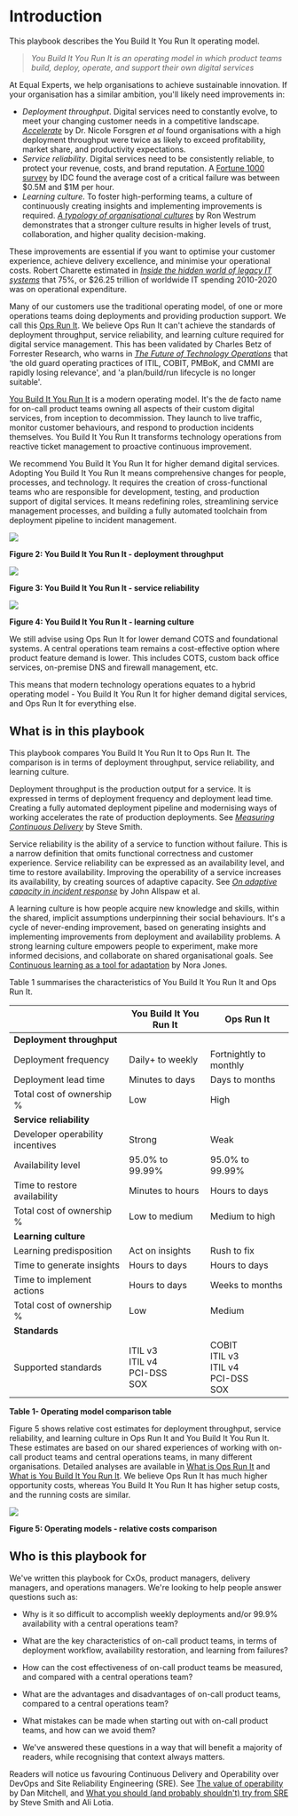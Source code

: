 # Introduction

This playbook describes the You Build It You Run It operating model.

> *You Build It You Run It is an operating model in which product teams build, deploy, operate, and support their own digital services* 

At Equal Experts, we help organisations to achieve sustainable innovation. If your organisation has a similar ambition, you'll likely need improvements in:

* *Deployment throughput*. Digital services need to constantly evolve, to meet your changing customer needs in a competitive landscape. [*Accelerate*](https://www.amazon.co.uk/Accelerate-Software-Performing-Technology-Organizations/dp/1942788339) by Dr. Nicole Forsgren *et al* found organisations with a high deployment throughput were twice as likely to exceed profitability, market share, and productivity expectations.
* *Service reliability*. Digital services need to be consistently reliable, to protect your revenue, costs, and brand reputation. A [Fortune 1000 survey](https://www.devopsdigest.com/idc-survey-appdynamics-devops-application-performance) by IDC found the average cost of a critical failure was between $0.5M and $1M per hour.
* *Learning culture*. To foster high-performing teams, a culture of continuously creating insights and implementing improvements is required. [*A typology of organisational cultures*](https://qualitysafety.bmj.com/content/13/suppl_2/ii22) by Ron Westrum demonstrates that a stronger culture results in higher levels of trust, collaboration, and higher quality decision-making.  

These improvements are essential if you want to optimise your customer experience, achieve delivery excellence, and minimise your operational costs. Robert Charette estimated in [*Inside the hidden world of legacy IT systems*](https://spectrum.ieee.org/computing/it/inside-hidden-world-legacy-it-systems#.X1jgYXG4zEI.linkedin) that 75%, or $26.25 trillion of worldwide IT spending 2010-2020 was on operational expenditure. 

Many of our customers use the traditional operating model, of one or more operations teams doing deployments and providing production support. We call this [Ops Run It](https://you-build-it-you-run-it.playbook.ee/what-is-ops-run-it). We believe Ops Run It can't achieve the standards of deployment throughput, service reliability, and learning culture required for digital service management. This has been validated by Charles Betz of Forrester Research, who warns in [*The Future of Technology Operations*](https://www.forrester.com/report/The+Future+Of+Technology+Operations/-/E-RES154099?objectid=res154099) that ‘the old guard operating practices of ITIL, COBIT, PMBoK, and CMMI are rapidly losing relevance', and 'a plan/build/run lifecycle is no longer suitable'. 

[You Build It You Run It](https://you-build-it-you-run-it.playbook.ee/what-is-you-build-it-you-run-it) is a modern operating model. It's the de facto name for on-call product teams owning all aspects of their custom digital services, from inception to decommission. They launch to live traffic, monitor customer behaviours, and respond to production incidents themselves. You Build It You Run It transforms technology operations from reactive ticket management to proactive continuous improvement.

We recommend You Build It You Run It for higher demand digital services. Adopting You Build It You Run It means comprehensive changes for people, processes, and technology. It requires the creation of cross-functional teams who are responsible for development, testing, and production support of digital services. It means redefining roles, streamlining service management processes, and building a fully automated toolchain from deployment pipeline to incident management. 

![](../.gitbook/assets/what-is-you-build-it-you-run-it/you-build-it-you-run-it-deployment-throughput.png)

**Figure 2: You Build It You Run It - deployment throughput**

![](../.gitbook/assets/what-is-you-build-it-you-run-it/you-build-it-you-run-it-service-reliability.png)

**Figure 3: You Build It You Run It - service reliability**

![](../.gitbook/assets/what-is-you-build-it-you-run-it/you-build-it-you-run-it-learning-culture.png)

**Figure 4: You Build It You Run It - learning culture**

We still advise using Ops Run It for lower demand COTS and foundational systems. A central operations team remains a cost-effective option where product feature demand is lower. This includes COTS, custom back office services, on-premise DNS and firewall management, etc. 

This means that modern technology operations equates to a hybrid operating model - You Build It You Run It for higher demand digital services, and Ops Run It for everything else.

## What is in this playbook

This playbook compares You Build It You Run It to Ops Run It. The comparison is in terms of deployment throughput, service reliability, and learning culture.

Deployment throughput is the production output for a service. It is expressed in terms of deployment frequency and deployment lead time. Creating a fully automated deployment pipeline and modernising ways of working accelerates the rate of production deployments. See [*Measuring Continuous Delivery*](https://leanpub.com/measuringcontinuousdelivery) by Steve Smith.
  
Service reliability is the ability of a service to function without failure. This is a narrow definition that omits functional correctness and customer experience. Service reliability can be expressed as an availability level, and time to restore availability. Improving the operability of a service increases its availability, by creating sources of adaptive capacity. See [*On adaptive capacity in incident response*](https://increment.com/reliability/adaptive-capacity-incident-response/) by John Allspaw et al. 

A learning culture is how people acquire new knowledge and skills, within the shared, implicit assumptions underpinning their social behaviours. It's a cycle of never-ending improvement, based on generating insights and implementing improvements from deployment and availability problems. A strong learning culture empowers people to experiment, make more informed decisions, and collaborate on shared organisational goals. See [Continuous learning as a tool for adaptation](https://www.infoq.com/articles/series-enhancing-resilience-5) by Nora Jones.

Table 1 summarises the characteristics of You Build It You Run It and Ops Run It. 

| | You Build It You Run It | Ops Run It |
|---|---|---|
|**Deployment throughput**| | |
|Deployment frequency|Daily+ to weekly|Fortnightly to monthly|
|Deployment lead time|Minutes to days|Days to months|
|Total cost of ownership %|Low|High|
|**Service reliability**| | |
|Developer operability incentives|Strong|Weak|
|Availability level|95.0% to 99.99%|95.0% to 99.99%|
|Time to restore availability|Minutes to hours|Hours to days|
|Total cost of ownership %|Low to medium|Medium to high|
|**Learning culture**| | | 
|Learning predisposition|Act on insights|Rush to fix|
|Time to generate insights|Hours to days|Hours to days|
|Time to implement actions|Hours to days|Weeks to months|
|Total cost of ownership %|Low|Medium|
|**Standards**| | |
|Supported standards|ITIL v3<br>ITIL v4<br>PCI-DSS<br>SOX|COBIT<br>ITIL v3<br>ITIL v4<br>PCI-DSS<br>SOX|

**Table 1- Operating model comparison table**

Figure 5 shows relative cost estimates for deployment throughput, service reliability, and learning culture in Ops Run It and You Build It You Run It. These estimates are based on our shared experiences of working with on-call product teams and central operations teams, in many different organisations. Detailed analyses are available in [What is Ops Run It](https://you-build-it-you-run-it.playbook.ee/what-is-ops-run-it) and [What is You Build It You Run It](https://you-build-it-you-run-it.playbook.ee/what-is-you-build-it-you-run-it). We believe Ops Run It has much higher opportunity costs, whereas You Build It You Run It has higher setup costs, and the running costs are similar. 

![](../.gitbook/assets/introduction/operating-models-relative-costs-comparison.png)

**Figure 5: Operating models - relative costs comparison**

## Who is this playbook for

We've written this playbook for CxOs, product managers, delivery managers, and operations managers. We're looking to help people answer questions such as:

* Why is it so difficult to accomplish weekly deployments and/or 99.9% availability with a central operations team?
* What are the key characteristics of on-call product teams, in terms of deployment workflow, availability restoration, and learning from failures?
* How can the cost effectiveness of on-call product teams be measured, and compared with a central operations team?
* What are the advantages and disadvantages of on-call product teams, compared to a central operations team?
* What mistakes can be made when starting out with on-call product teams, and how can we avoid them? 

* We've answered these questions in a way that will benefit a majority of readers, while recognising that context always matters. 

Readers will notice us favouring Continuous Delivery and Operability over DevOps and Site Reliability Engineering (SRE). See [The value of operability](https://www.equalexperts.com/blog/our-thinking/value-operability/) by Dan Mitchell, and [What you should (and probably shouldn't) try from SRE](https://www.equalexperts.com/blog/our-thinking/what-you-should-and-probably-shouldnt-try-from-sre/) by Steve Smith and Ali Lotia.

